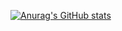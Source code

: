 [![Anurag's GitHub stats](https://github-readme-stats.vercel.app/api?username=cromewar)](https://github.com/anuraghazra/github-readme-stats)

<!---
cromewar/cromewar is a ✨ special ✨ repository because its `README.md` (this file) appears on your GitHub profile.
You can click the Preview link to take a look at your changes.
--->
